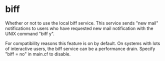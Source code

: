 # biff 


Whether or not to use the local biff service.  This service sends
"new mail" notifications to users who have requested new mail
notification with the UNIX command "biff y".



For compatibility reasons this feature is on by default.  On systems
with lots of interactive users, the biff service can be a performance
drain.  Specify "biff = no" in main.cf to disable.



